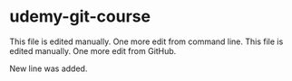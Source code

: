 # udemy-git-course

This file is edited manually. One more edit from command line.
This file is edited manually. One more edit from GitHub.

New line was added.